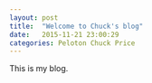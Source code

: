 ```yaml
---
layout: post
title:  "Welcome to Chuck's blog"
date:   2015-11-21 23:00:29
categories: Peloton Chuck Price  
---
```


This is my blog.
